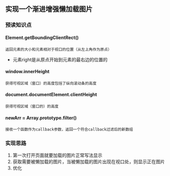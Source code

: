 ## 实现一个渐进增强懒加载图片
### 预读知识点
#### Element.getBoundingClientRect()
`返回元素的大小和元素相对于视口的位置（从左上角作为原点）`

+ 元素right是从原点开始到元素的最右边的位置的 

#### window.innerHeight
`获得可视区域（窗口）的高度包括了纵向滚动条的高度`

#### document.documentElement.clientHeight
`获得可视区域（窗口的）的高度`

#### newArr = Array.prototype.filter()
`接收一个函数作为callback参数，返回一个符合callback过滤后的新数组`

### 实现思路
1. 第一次打开页面就要加载的图片正常写法显示
2. 获取需要被懒加载的图片，当被懒加载的图片出现在视口处，则显示正在图片
3. 优化
